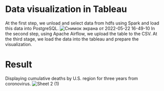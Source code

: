 # Data visualization in Tableau
At the first step, we unload and select data from hdfs using Spark and load this data into PostgreSQL. 
![Снимок экрана от 2022-05-22 16-49-10](https://user-images.githubusercontent.com/89353523/169698395-4df1192e-a0ae-4dec-b9c8-a6f84f8d8c00.png)
In the second step, using Apache Airflow, we upload the table to the CSV.
At the third stage, we load the data into the tableau and prepare the visualization.

# Result
Displaying cumulative deaths by U.S. region for three years from coronovirus.
![Sheet 2 (1)](https://user-images.githubusercontent.com/89353523/169698573-8ad7a05d-1282-4d54-a2f1-607e22582211.png)
